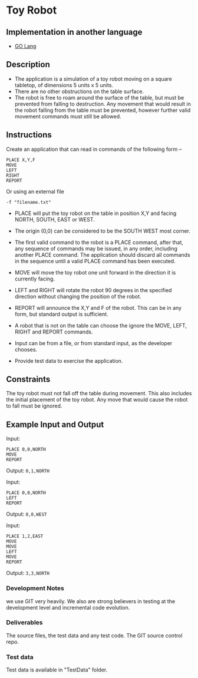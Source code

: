 # Toy Robot

## Implementation in another language
* [GO Lang](https://github.com/Raymondsquared/GO-Toy_Robot)

## Description

* The application is a simulation of a toy robot moving on a square tabletop, of dimensions 5 units x 5 units.
* There are no other obstructions on the table surface.
* The robot is free to roam around the surface of the table, but must be prevented from falling to destruction. Any movement
that would result in the robot falling from the table must be prevented, however further valid movement commands must still
be allowed.

## Instructions

Create an application that can read in commands of the following form –
```
PLACE X,Y,F
MOVE
LEFT
RIGHT
REPORT
```

Or using an external file

```
-f "filename.txt"
```


* PLACE will put the toy robot on the table in position X,Y and facing NORTH, SOUTH, EAST or WEST.
* The origin (0,0) can be considered to be the SOUTH WEST most corner.
* The first valid command to the robot is a PLACE command, after that, any sequence of commands may be issued, in any order, including another PLACE command. The application should discard all commands in the sequence until a valid PLACE command has been executed.
* MOVE will move the toy robot one unit forward in the direction it is currently facing.
* LEFT and RIGHT will rotate the robot 90 degrees in the specified direction without changing the position of the robot.
* REPORT will announce the X,Y and F of the robot. This can be in any form, but standard output is sufficient.

* A robot that is not on the table can choose the ignore the MOVE, LEFT, RIGHT and REPORT commands.
* Input can be from a file, or from standard input, as the developer chooses.
* Provide test data to exercise the application.

## Constraints

The toy robot must not fall off the table during movement. This also includes the initial placement of the toy robot.
Any move that would cause the robot to fall must be ignored.

## Example Input and Output

Input:
```
PLACE 0,0,NORTH
MOVE
REPORT
```
Output: `0,1,NORTH`

Input:
```
PLACE 0,0,NORTH
LEFT
REPORT
```
Output: `0,0,WEST`

Input:
```
PLACE 1,2,EAST
MOVE
MOVE
LEFT
MOVE
REPORT
```
Output: `3,3,NORTH`


### Development Notes

we use GIT very heavily. We also are strong believers in testing at the development level and incremental code evolution.

### Deliverables

The source files, the test data and any test code.
The GIT source control repo. 

### Test data

Test data is available in "TestData" folder.

